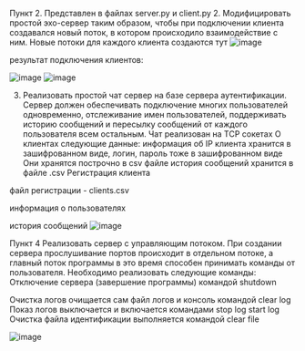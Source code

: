 Пункт 2. Представлен в файлах server.py и client.py 2. Модифицировать простой эхо-сервер таким образом, чтобы при подключении клиента создавался новый поток, в котором происходило взаимодействие с ним. Новые потоки для каждого клиента создаются тут
 ![image](https://user-images.githubusercontent.com/51966929/138698226-8909795a-748e-40da-9eed-8732224c30a0.png)

результат подключения клиентов:
 
 ![image](https://user-images.githubusercontent.com/51966929/138698236-790d7d6d-05fe-48ae-bcfc-ecc7677443e0.png)
![image](https://user-images.githubusercontent.com/51966929/138698247-b86b6219-155c-4962-a64a-4a3e472e8229.png)

3.	Реализовать простой чат сервер на базе сервера аутентификации. Сервер должен обеспечивать подключение многих пользователей одновременно, отслеживание имен пользователей, поддерживать историю сообщений и пересылку сообщений от каждого пользователя всем остальным. Чат реализован на TCP сокетах О клиентах следующие данные: информация об IP клиента хранится в зашифрованном виде, логин, пароль тоже в зашифрованном виде Они хранятся построчно в csv файле история сообщений хранится в файле .csv Регистрация клиента


файл регистрации - clients.csv 
 
информация о пользователях 

 

история сообщений ![image](https://user-images.githubusercontent.com/51966929/138698295-9069114b-3208-4862-9b0c-9cd3aaecc62b.png)

 
Пункт 4 Реализовать сервер с управляющим потоком. При создании сервера прослушивание портов происходит в отдельном потоке, а главный поток программы в это время способен принимать команды от пользователя. Необходимо реализовать следующие команды: Отключение сервера (завершение программы) командой shutdown
 

Очистка логов очищается сам файл логов и консоль командой clear log Показ логов выключается и включается командами stop log start log Очистка файла идентификации выполняется командой clear file
 
![image](https://user-images.githubusercontent.com/51966929/138698309-2a166e7a-e611-479e-ab13-035af42745db.png)
